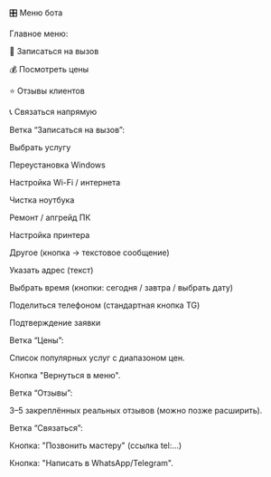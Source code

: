 🎛 Меню бота

Главное меню:

📅 Записаться на вызов

💰 Посмотреть цены

⭐ Отзывы клиентов

📞 Связаться напрямую

Ветка “Записаться на вызов”:

Выбрать услугу

Переустановка Windows

Настройка Wi-Fi / интернета

Чистка ноутбука

Ремонт / апгрейд ПК

Настройка принтера

Другое (кнопка → текстовое сообщение)

Указать адрес (текст)

Выбрать время (кнопки: сегодня / завтра / выбрать дату)

Поделиться телефоном (стандартная кнопка TG)

Подтверждение заявки

Ветка “Цены”:

Список популярных услуг с диапазоном цен.

Кнопка "Вернуться в меню".

Ветка “Отзывы”:

3–5 закреплённых реальных отзывов (можно позже расширить).

Ветка “Связаться”:

Кнопка: "Позвонить мастеру" (ссылка tel:...)

Кнопка: "Написать в WhatsApp/Telegram".
